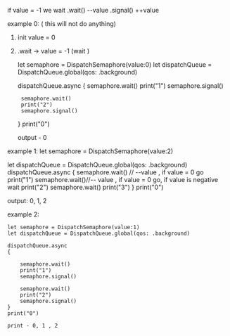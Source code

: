 
if value = -1 we wait
.wait() --value
.signal() ++value

example 0: ( this will not do anything)

1. init value = 0
2. .wait -> value = -1 (wait )

    let semaphore = DispatchSemaphore(value:0)
    let dispatchQueue = DispatchQueue.global(qos: .background)

    dispatchQueue.async {
        semaphore.wait()
        print("1")
        semaphore.signal()


        semaphore.wait()
        print("2")
        semaphore.signal()
    }
    print("0")

   output - 0

example 1:
  let semaphore = DispatchSemaphore(value:2)

  let dispatchQueue = DispatchQueue.global(qos: .background)
  dispatchQueue.async {
      semaphore.wait() // --value , if value = 0 go
      print("1")
      semaphore.wait()//-- value , if value = 0 go, if value is negative wait
      print("2")
      semaphore.wait()
      print("3")
  }
  print("0")

  output: 0, 1, 2
  
  
example 2:

    let semaphore = DispatchSemaphore(value:1)
    let dispatchQueue = DispatchQueue.global(qos: .background)

    dispatchQueue.async 
    {

        semaphore.wait()
        print("1")
        semaphore.signal()

        semaphore.wait()
        print("2")
        semaphore.signal()
    }
    print("0")

    print - 0, 1 , 2
